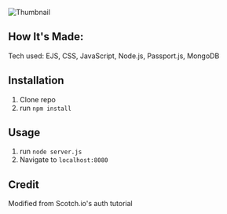 ![Thumbnail](savage-auth/public/img/page.jpg)
  
  ## How It's Made:
 Tech used: EJS, CSS, JavaScript, Node.js, Passport.js, MongoDB
 

## Installation

1. Clone repo
2. run `npm install`

## Usage

1. run `node server.js`
2. Navigate to `localhost:8080`

## Credit

Modified from Scotch.io's auth tutorial
